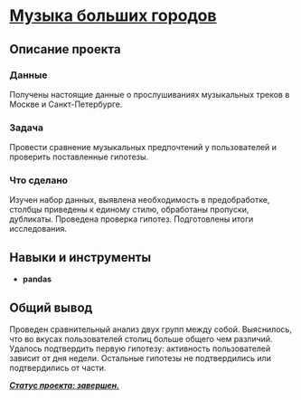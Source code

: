 # [Музыка больших городов](https://github.com/observer012/yandex_practicum/blob/main/01.%20Базовый%20Python%20(3)/Музыка%20больших%20городов.ipynb)

## Описание проекта
### Данные

Получены настоящие данные о прослушиваниях музыкальных треков в Москве и Санкт-Петербурге. 

### Задача

Провести сравнение музыкальных предпочтений у пользователей и проверить поставленные гипотезы.

### Что сделано

Изучен набор данных, выявлена необходимость в предобработке, столбцы приведены к единому стилю, обработаны пропуски, дубликаты. Проведена проверка гипотез. Подготовлены итоги исследования. 

## Навыки и инструменты
- **pandas**

##

## Общий вывод

Проведен сравнительный анализ двух групп между собой. Выяснилось, что во вкусах пользователей столиц больше общего чем различий. Удалось подтвердить первую гипотезу: активность пользователей зависит от дня недели. Остальные гипотезы не подтвердились или подтвердились от части. 

***<u>Статус проекта: завершен.</u>***
